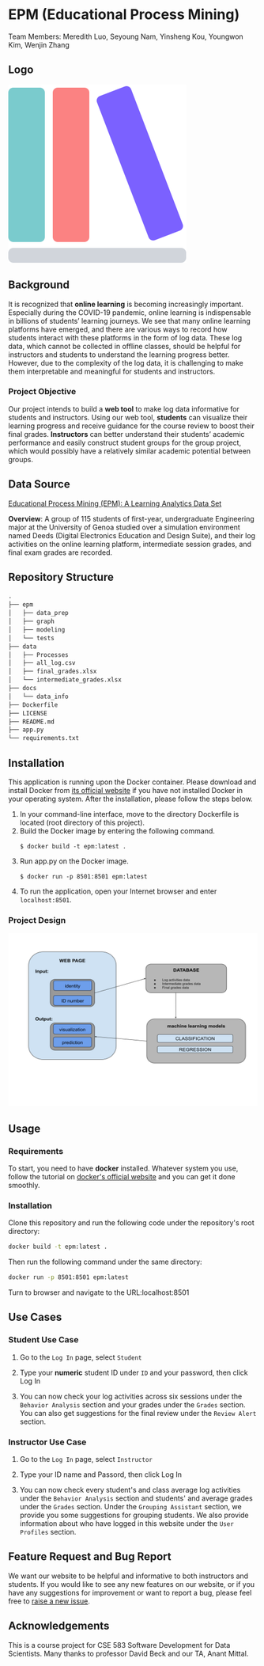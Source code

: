 # EPM (Educational Process Mining)

Team Members: Meredith Luo, Seyoung Nam, Yinsheng Kou, Youngwon Kim, Wenjin Zhang

## Logo

![EPM Logo](/static/logo.svg)

## Background

It is recognized that **online learning** is becoming increasingly important. Especially during the COVID-19 pandemic, online learning is indispensable in billions of students’ learning journeys. We see that many online learning platforms have emerged, and there are various ways to record how students interact with these platforms in the form of log data. These log data, which cannot be collected in offline classes, should be helpful for instructors and students to understand the learning progress better. However, due to the complexity of the log data, it is challenging to make them interpretable and meaningful for students and instructors.

### **Project Objective**

Our project intends to build a **web tool** to make log data informative for students and instructors. Using our web tool, **students** can visualize their learning progress and receive guidance for the course review to boost their final grades. **Instructors** can better understand their students’ academic performance and easily construct student groups for the group project, which would possibly have a relatively similar academic potential between groups.

## Data Source

[Educational Process Mining (EPM): A Learning Analytics Data Set](https://archive.ics.uci.edu/ml/datasets/Educational+Process+Mining+(EPM)%3A+A+Learning+Analytics+Data+Set)

**Overview**: A group of 115 students of first-year, undergraduate Engineering major at the University of Genoa studied over a simulation environment named Deeds (Digital Electronics Education and Design Suite), and their log activities on the online learning platform, intermediate session grades, and final exam grades are recorded.

## Repository Structure

```md
.
├── epm
│   ├── data_prep
│   ├── graph
│   ├── modeling
│   └── tests
├── data
│   ├── Processes
│   ├── all_log.csv
│   ├── final_grades.xlsx
│   └── intermediate_grades.xlsx
├── docs
│   └── data_info  
├── Dockerfile
├── LICENSE
├── README.md
├── app.py
└── requirements.txt
 ```
## Installation
This application is running upon the Docker container. Please download and install Docker from [its official website](https://docs.docker.com/get-docker/) if you have not installed Docker in your operating system. After the installation, please follow the steps below.

1. In your command-line interface, move to the directory Dockerfile is located (root directory of this project).
2. Build the Docker image by entering the following command.
    ```console
    $ docker build -t epm:latest .
    ```
3. Run app.py on the Docker image.
    ```console
    $ docker run -p 8501:8501 epm:latest
    ```
4. To run the application, open your Internet browser and enter `localhost:8501`.

### Project Design

<img src="docs/projectdesign.svg" height="350" width="550">

## Usage

### Requirements

To start, you need to have **docker** installed. Whatever system you use, follow the tutorial on <a href="https://docs.docker.com/get-docker/">docker's official website</a> and you can get it done smoothly.

### Installation

Clone this repository and run the following code under the repository's root directory:

```bash
docker build -t epm:latest .
```

Then run the following command under the same directory:

```bash
docker run -p 8501:8501 epm:latest
```

Turn to browser and navigate to the URL:localhost:8501

## Use Cases

### Student Use Case

1. Go to the `Log In` page, select `Student`

2. Type your **numeric** student ID under `ID` and your password, then click Log In

3. You can now check your log activities across six sessions under the `Behavior Analysis` section and your grades under the `Grades` section. You can also get suggestions for the final review under the `Review Alert` section.

### Instructor Use Case

1. Go to the `Log In` page, select `Instructor`

2. Type your ID name and Passord, then click Log In

3. You can now check every student's and class average log activities under the `Behavior Analysis` section and students' and average grades under the `Grades` section. Under the `Grouping Assistant` section, we provide you some suggestions for grouping students. We also provide information about who have logged in this website under the `User Profiles` section.

## Feature Request and Bug Report

We want our website to be helpful and informative to both instructors and students. If you would like to see any new features on our website, or if you have any suggestions for improvement or want to report a bug, please feel free to <a href="https://github.com/EPM-LearningAnalytics/epm/issues/new">raise a new issue</a>.

## Acknowledgements

This is a course project for CSE 583 Software Development for Data Scientists. Many thanks to professor David Beck and our TA, Anant Mittal. 
